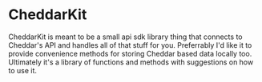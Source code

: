 #  CheddarKit

CheddarKit is meant to be a small api sdk library thing that connects to Cheddar's API and handles all of that stuff for you. Preferrably I'd like it to provide convenience methods for storing Cheddar based data locally too. Ultimately it's a library of functions and methods with suggestions on how to use it.

